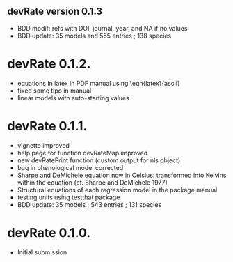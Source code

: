 ## devRate version 0.1.3
* BDD modif: refs with DOI, journal, year, and NA if no values
* BDD update: 35 models and 555 entries ; 138 species

# devRate 0.1.2.
* equations in latex in PDF manual using \eqn{latex}{ascii}
* fixed some tipo in manual
* linear models with auto-starting values

# devRate 0.1.1.
* vignette improved
* help page for function devRateMap improved
* new devRatePrint function (custom output for nls object)
* bug in phenological model corrected
* Sharpe and DeMichele equation now in Celsius: transformed into Kelvins within the equation (cf. Sharpe and DeMichele 1977)
* Structural equations of each regression model in the package manual
* testing units using testthat package
* BDD update: 35 models ; 543 entries ; 131 species

# devRate 0.1.0.
* Initial submission
